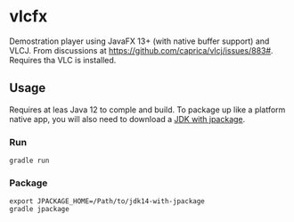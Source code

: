 # vlcfx

Demostration player using JavaFX 13+ (with native buffer support) and VLCJ. From discussions at <https://github.com/caprica/vlcj/issues/883#>. Requires tha VLC is installed.

## Usage

Requires at leas Java 12 to comple and build. To package up like a platform native app, you will also need to download a [JDK with jpackage](https://jdk.java.net/jpackage/).

### Run

```
gradle run
```

### Package

```
export JPACKAGE_HOME=/Path/to/jdk14-with-jpackage
gradle jpackage
```
